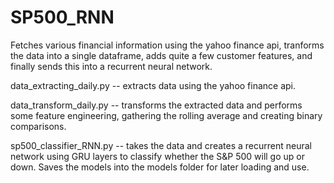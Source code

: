 # SP500_RNN
Fetches various financial information using the yahoo finance api, tranforms the data into a single dataframe,
adds quite a few customer features, and finally sends this into a recurrent neural network.

data_extracting_daily.py -- extracts data using the yahoo finance api.

data_transform_daily.py -- transforms the extracted data and performs some feature engineering, gathering the rolling average and creating binary comparisons.

sp500_classifier_RNN.py -- takes the data and creates a recurrent neural network using GRU layers to classify whether the S&P 500 will go up or down. Saves the models into the models folder for later loading and use.
